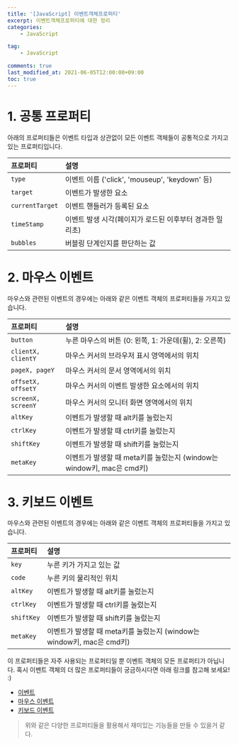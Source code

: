 ```yaml
---
title: '[JavaScript] 이벤트객체프로퍼티'
excerpt: 이벤트객체프로퍼티에 대한 정리
categories:
    - JavaScript

tag:
    - JavaScript 

comments: true
last_modified_at: 2021-06-05T12:00:00+09:00
toc: true
---
```


# 1. 공통 프로퍼티

아래의 프로퍼티들은 이벤트 타입과 상관없이 모든 이벤트 객체들이 공통적으로 가지고 있는 프로퍼티입니다.

| 프로퍼티        | 설명                                                     |
| :-------------- | :------------------------------------------------------- |
| `type`          | 이벤트 이름 ('click', 'mouseup', 'keydown' 등)           |
| `target`        | 이벤트가 발생한 요소                                     |
| `currentTarget` | 이벤트 핸들러가 등록된 요소                              |
| `timeStamp`     | 이벤트 발생 시각(페이지가 로드된 이후부터 경과한 밀리초) |
| `bubbles`       | 버블링 단계인지를 판단하는 값                            |

# 2. 마우스 이벤트

마우스와 관련된 이벤트의 경우에는 아래와 같은 이벤트 객체의 프로퍼티들을 가지고 있습니다.

| 프로퍼티           | 설명                                                         |
| :----------------- | :----------------------------------------------------------- |
| `button`           | 누른 마우스의 버튼 (0: 왼쪽, 1: 가운데(휠), 2: 오른쪽)       |
| `clientX, clientY` | 마우스 커서의 브라우저 표시 영역에서의 위치                  |
| `pageX, pageY`     | 마우스 커서의 문서 영역에서의 위치                           |
| `offsetX, offsetY` | 마우스 커서의 이벤트 발생한 요소에서의 위치                  |
| `screenX, screenY` | 마우스 커서의 모니터 화면 영역에서의 위치                    |
| `altKey`           | 이벤트가 발생할 때 alt키를 눌렀는지                          |
| `ctrlKey`          | 이벤트가 발생할 때 ctrl키를 눌렀는지                         |
| `shiftKey`         | 이벤트가 발생할 때 shift키를 눌렀는지                        |
| `metaKey`          | 이벤트가 발생할 때 meta키를 눌렀는지 (window는 window키, mac은 cmd키) |

# 3. 키보드 이벤트

마우스와 관련된 이벤트의 경우에는 아래와 같은 이벤트 객체의 프로퍼티들을 가지고 있습니다.

| 프로퍼티   | 설명                                                         |
| :--------- | :----------------------------------------------------------- |
| `key`      | 누른 키가 가지고 있는 값                                     |
| `code`     | 누른 키의 물리적인 위치                                      |
| `altKey`   | 이벤트가 발생할 때 alt키를 눌렀는지                          |
| `ctrlKey`  | 이벤트가 발생할 때 ctrl키를 눌렀는지                         |
| `shiftKey` | 이벤트가 발생할 때 shift키를 눌렀는지                        |
| `metaKey`  | 이벤트가 발생할 때 meta키를 눌렀는지 (window는 window키, mac은 cmd키) |

이 프로퍼티들은 자주 사용되는 프로퍼티일 뿐 이벤트 객체의 모든 프로퍼티가 아닙니다. 혹시 이벤트 객체의 더 많은 프로퍼티들이 궁금하시다면 아래 링크를 참고해 보세요! :)

- [이벤트](https://developer.mozilla.org/en-US/docs/Web/API/Event)
- [마우스 이벤트](https://developer.mozilla.org/en-US/docs/Web/API/MouseEvent)
- [키보드 이벤트](https://developer.mozilla.org/en-US/docs/Web/API/KeyboardEvent)



> 위와 같은 다양한 프로퍼티들을 활용해서 재미있는 기능들을 만들 수 있을거 같다.